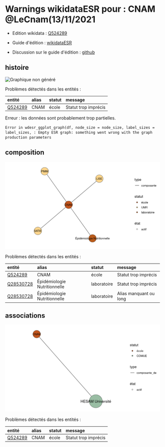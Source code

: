 Warnings wikidataESR pour : CNAM @LeCnam(13/11/2021
================

- Edition wikidata : [Q524289](https://www.wikidata.org/wiki/Q524289)
- Guide d'édition : [wikidataESR](https://github.com/cpesr/wikidataESR/)

- Discussion sur le guide d'édition : [github](https://github.com/cpesr/wikidataESR/issues)



## histoire 

![Graphique non généré](Q524289-histoire.png) 

Problèmes détectés dans les entités :

|entité                                           |alias |statut |message              |
|:------------------------------------------------|:-----|:------|:--------------------|
|[Q524289](https://www.wikidata.org/wiki/Q524289) |CNAM  |école  |Statut trop imprécis |

 


Erreur : les données sont probablement trop partielles.
```
Error in wdesr_ggplot_graph(df, node_size = node_size, label_sizes = label_sizes, : Empty ESR graph: something went wrong with the graph production parameters

``` 



## composition 

![Graphique non généré](Q524289-composition.png) 

Problèmes détectés dans les entités :

|entité                                               |alias                        |statut      |message                |
|:----------------------------------------------------|:----------------------------|:-----------|:----------------------|
|[Q524289](https://www.wikidata.org/wiki/Q524289)     |CNAM                         |école       |Statut trop imprécis   |
|[Q28530728](https://www.wikidata.org/wiki/Q28530728) |Épidémiologie Nutritionnelle |laboratoire |Statut trop imprécis   |
|[Q28530728](https://www.wikidata.org/wiki/Q28530728) |Épidémiologie Nutritionnelle |laboratoire |Alias manquant ou long |

 



## associations 

![Graphique non généré](Q524289-associations.png) 

Problèmes détectés dans les entités :

|entité                                           |alias |statut |message              |
|:------------------------------------------------|:-----|:------|:--------------------|
|[Q524289](https://www.wikidata.org/wiki/Q524289) |CNAM  |école  |Statut trop imprécis |

 

